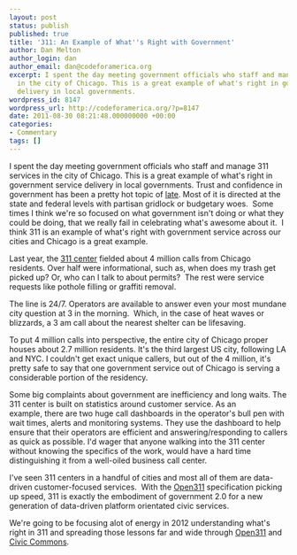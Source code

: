 ```yaml
---
layout: post
status: publish
published: true
title: '311: An Example of What''s Right with Government'
author: Dan Melton
author_login: dan
author_email: dan@codeforamerica.org
excerpt: I spent the day meeting government officials who staff and manage 311 services
  in the city of Chicago. This is a great example of what's right in government service
  delivery in local governments. 
wordpress_id: 8147
wordpress_url: http://codeforamerica.org/?p=8147
date: 2011-08-30 08:21:48.000000000 +00:00
categories:
- Commentary
tags: []
---
```

I spent the day meeting government officials who staff and manage 311 services in the city of Chicago. This is a great example of what's right in government service delivery in local governments. <a id="more"></a><a id="more-8147"></a>Trust and confidence in government has been a pretty hot topic of <a href="http://www.nytimes.com/2011/08/05/world/europe/05iht-letter05.html">late</a>. Most of it is directed at the state and federal levels with partisan gridlock or budgetary woes.  Some times I think we're so focused on what government isn't doing or what they could be doing, that we really fail in celebrating what's awesome about it.  I think 311 is an example of what's right with government service across our cities and Chicago is a great example.

Last year, the <a href="http://www.cityofchicago.org/city/en/depts/311.html">311 center</a> fielded about 4 million calls from Chicago residents. Over half were informational, such as, when does my trash get picked up? Or, who can I talk to about permits?  The rest were service requests like pothole filling or graffiti removal.

The line is 24/7. Operators are available to answer even your most mundane city question at 3 in the morning.  Which, in the case of heat waves or blizzards, a 3 am call about the nearest shelter can be lifesaving.

To put 4 million calls into perspective, the entire city of Chicago proper houses about 2.7 million residents. It's the third largest US city, following LA and NYC. I couldn't get exact unique callers, but out of the 4 million, it's pretty safe to say that one government service out of Chicago is serving a considerable portion of the residency.

Some big complaints about government are inefficiency and long waits. The 311 center is built on statistics around customer service. As an example, there are two huge call dashboards in the operator's bull pen with wait times, alerts and monitoring systems. They use the dashboard to help ensure that their operators are efficient and answering/responding to callers as quick as possible. I'd wager that anyone walking into the 311 center without knowing the specifics of the work, would have a hard time distinguishing it from a well-oiled business call center.

I've seen 311 centers in a handful of cities and most all of them are data-driven customer-focused services.  With the <a href="http://www.open311.org">Open311</a> specification picking up speed, 311 is exactly the embodiment of government 2.0 for a new generation of data-driven platform orientated civic services.

We're going to be focusing alot of energy in 2012 understanding what's right in 311 and spreading those lessons far and wide through <a href="http://www.open311.org">Open311</a> and <a href="http://www.civiccommons.org">Civic Commons</a>.
